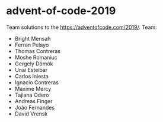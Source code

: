# advent-of-code-2019

Team solutions to the https://adventofcode.com/2019/.  Team:

* Bright Mensah
* Ferran Pelayo
* Thomas Contreras
* Moshe Romaniuc
* Gergely Dömök
* Unai Esteibar
* Carlos Iniesta
* Ignacio Contreras
* Maxime Mercy
* Tajiana Odero
* Andreas Finger
* João Fernandes
* David Vrensk

